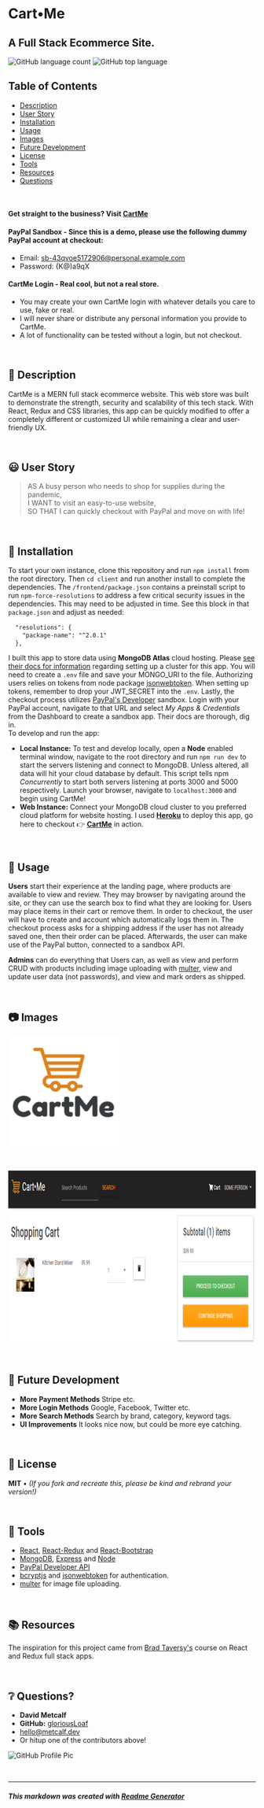 # Cart•Me
## A Full Stack Ecommerce Site.

![GitHub language count](https://img.shields.io/github/languages/count/gloriousLoaf/CartMe)
![GitHub top language](https://img.shields.io/github/languages/top/gloriousLoaf/CartMe)

## Table of Contents
* [Description](#-description)
* [User Story](#-user-story)
* [Installation](#-installation)
* [Usage](#-usage)
* [Images](#-images)
* [Future Development](#-future-development)
* [License](#-license)
* [Tools](#-tools)
* [Resources](#-resources)
* [Questions](#-questions)
<p>&nbsp;</p>

#### Get straight to the business? **Visit** [CartMe](http://cart-me.herokuapp.com/)  

#### **PayPal Sandbox** - Since this is a demo, please use the following dummy PayPal account at checkout:
* Email: sb-43qvoe5172906@personal.example.com
* Password: {K@)a9qX  

#### **CartMe Login** - Real cool, but not a real store.
* You may create your own CartMe login with whatever details you care to use, fake or real.
* I will never share or distribute any personal information you provide to CartMe.
* A lot of functionality can be tested without a login, but not checkout.
<p>&nbsp;</p>

## 📝 Description
CartMe is a MERN full stack ecommerce website. This web store was built to demonstrate the strength, security and scalability of this tech stack. With React, Redux and CSS libraries, this app can be quickly modified to offer a completely different or customized UI while remaining a clear and user-friendly UX.
<p>&nbsp;</p>

## 😃 User Story
> AS A busy person who needs to shop for supplies during the pandemic,  
> I WANT to visit an easy-to-use website,  
> SO THAT I can quickly checkout with PayPal and move on with life!
<p>&nbsp;</p>

## 💾 Installation
To start your own instance, clone this repository and run `npm install` from the root directory. Then `cd client` and run another install to complete the dependencies. The `/frontend/package.json` contains a preinstall script to run `npm-force-resolutions` to address a few critical security issues in the dependencies. This may need to be adjusted in time. See this block in that `package.json` and adjust as needed:  
```
  "resolutions": {
    "package-name": "^2.0.1"
  },
```
 I built this app to store data using **MongoDB Atlas** cloud hosting. Please [see their docs for information](https://docs.atlas.mongodb.com/) regarding setting up a cluster for this app. You will need to create a `.env` file and save your MONGO_URI to the file. Authorizing users relies on tokens from node package [jsonwebtoken](https://www.npmjs.com/package/jsonwebtoken). When setting up tokens, remember to drop your JWT_SECRET into the `.env`. Lastly, the checkout process utilizes [PayPal's Developer](https://developer.paypal.com/developer/applications) sandbox. Login with your PayPal account, navigate to that URL and select *My Apps & Credentials* from the Dashboard to create a sandbox app. Their docs are thorough, dig in.  
 To develop and run the app:
* **Local Instance:** To test and develop locally, open a **Node** enabled terminal window, navigate to the root directory and run `npm run dev` to start the servers listening and connect to MongoDB. Unless altered, all data will hit your cloud database by default. This script tells npm *Concurrently* to start both servers listening at ports 3000 and 5000 respectively. Launch your browser, navigate to `localhost:3000` and begin using CartMe!
* **Web Instance:** Connect your MongoDB cloud cluster to you preferred cloud platform for website hosting. I used **[Heroku](https://devcenter.heroku.com/)** to deploy this app, go here to checkout 👉 **[CartMe](https://cart-me.herokuapp.com/)** in action.
<p>&nbsp;</p>

## 📲 Usage
**Users** start their experience at the landing page, where products are available to view and review. They may browser by navigating around the site, or they can use the search box to find what they are looking for. Users may place items in their cart or remove them. In order to checkout, the user will have to create and account which automatically logs them in. The checkout process asks for a shipping address if the user has not already saved one, then their order can be placed. Afterwards, the user can make use of the PayPal button, connected to a sandbox API.  

**Admins** can do everything that Users can, as well as view and perform CRUD with products including image uploading with [multer](https://www.npmjs.com/package/multer), view and update user data (not passwords), and view and mark orders as shipped.
<p>&nbsp;</p>

## 📷 Images
<img src="https://github.com/gloriousLoaf/CartMe/blob/main/frontend/public/logo192.png" alt="Cart Me brand" height="225">
<p>&nbsp;</p>
<img src="https://github.com/gloriousLoaf/CartMe/blob/main/frontend/public/images/shoppingcart.png" alt="Shopping cart screen at CartMe website" height="350">
<p>&nbsp;</p>

## 🔮 Future Development
* **More Payment Methods** Stripe etc.
* **More Login Methods** Google, Facebook, Twitter etc.
* **More Search Methods** Search by brand, category, keyword tags.
* **UI Improvements** It looks nice now, but could be more eye catching.
<p>&nbsp;</p>

## 📜 License
**MIT** • *(If you fork and recreate this, please be kind and rebrand your version!)*
<p>&nbsp;</p>

## 🔨 Tools 
* [React](https://reactjs.org/), [React-Redux](https://react-redux.js.org/) and [React-Bootstrap](https://react-bootstrap.github.io/)
* [MongoDB](https://www.mongodb.com/), [Express](https://expressjs.com/) and [Node](https://nodejs.org/)
* [PayPal Developer API](https://developer.paypal.com/developer/applications)
* [bcryptjs](https://www.npmjs.com/package/bcryptjs) and [jsonwebtoken](https://www.npmjs.com/package/jsonwebtoken) for authentication.
* [multer](https://www.npmjs.com/package/multer) for image file uploading.
<p>&nbsp;</p>

## 📚 Resources
The inspiration for this project came from [Brad Taversy's](https://www.youtube.com/user/TechGuyWeb) course on React and Redux full stack apps.
<p>&nbsp;</p>

## ❔ Questions?
  * **David Metcalf**
  * **GitHub:** [gloriousLoaf](https://github.com/gloriousLoaf)
  * <hello@metcalf.dev>
  * Or hitup one of the contributors above!

<img src="https://github.com/gloriousLoaf.png" alt="GitHub Profile Pic" width="125" height="125">
<p>&nbsp;</p>

---

##### This markdown was created with [Readme Generator](https://github.com/gloriousLoaf/Readme-Generator)
